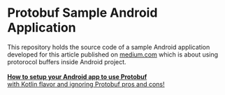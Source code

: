 Protobuf Sample Android Application
===================================

This repository holds the source code of a sample Android application developed for this article published on [medium.com](https://medium.com/@mirhoseini/how-to-setup-your-android-app-to-use-protobuf-96132340de5c) which is about using protorocol buffers inside Android project.<br /><br />
[**How to setup your Android app to use Protobuf**
<br />with Kotlin flavor and ignoring Protobuf pros and cons!](https://medium.com/@mirhoseini/how-to-setup-your-android-app-to-use-protobuf-96132340de5c)